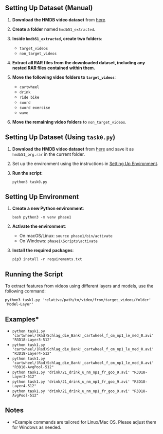 
## Setting Up Dataset (Manual)

1. **Download the HMDB video dataset** from [here](https://serre-lab.clps.brown.edu/resource/hmdb-a-large-human-motion-database/#Downloads).

2. **Create a folder** named `hmdb51_extracted`.

3. **Inside `hmdb51_extracted`, create two folders**:
   - `target_videos`
   - `non_target_videos`

4. **Extract all RAR files from the downloaded dataset, including any nested RAR files contained within them.**

5. **Move the following video folders to `target_videos`**:
   - `cartwheel`
   - `drink`
   - `ride bike`
   - `sword`
   - `sword exercise`
   - `wave`

6. **Move the remaining video folders** to `non_target_videos`.

## Setting Up Dataset (Using `task0.py`)

1. **Download the HMDB video dataset** from [here](https://serre-lab.clps.brown.edu/resource/hmdb-a-large-human-motion-database/#Downloads) and save it as `hmdb51_org.rar` in the current folder.

2. Set up the environment using the instructions in [Setting Up Environment](#setting-up-environment).

3. **Run the script**:

   ```python3 task0.py```

## Setting Up Environment<a name="setting-up-environment"/>

1. **Create a new Python environment**:

   ```bash python3 -m venv phase1```
2. **Activate the environment**:
    - On macOS/Linux:
        ```source phase1/bin/activate```
    - On Windows:
        ```phase1\Scripts\activate```

3. **Install the required packages**:

    ```pip3 install -r requirements.txt```


## Running the Script

To extract features from videos using different layers and models, use the following command:

 ```python3 task1.py 'relative/path/to/video/from/target_videos/folder' 'Model-Layer' ```

## Examples\*

- `python task1.py 'cartwheel/(Rad)Schlag_die_Bank!_cartwheel_f_cm_np1_le_med_0.avi' "R3D18-Layer3-512"`
- `python task1.py 'cartwheel/(Rad)Schlag_die_Bank!_cartwheel_f_cm_np1_le_med_0.avi' "R3D18-Layer4-512"`
- `python task1.py 'cartwheel/(Rad)Schlag_die_Bank!_cartwheel_f_cm_np1_le_med_0.avi' "R3D18-AvgPool-512"`
- `python task1.py 'drink/21_drink_u_nm_np1_fr_goo_9.avi' "R3D18-Layer3-512"`
- `python task1.py 'drink/21_drink_u_nm_np1_fr_goo_9.avi' "R3D18-Layer4-512"`
- `python task1.py 'drink/21_drink_u_nm_np1_fr_goo_9.avi' "R3D18-AvgPool-512"`

## Notes
* \*Example commands are tailored for Linux/Mac OS. Please adjust them for Windows as needed.
